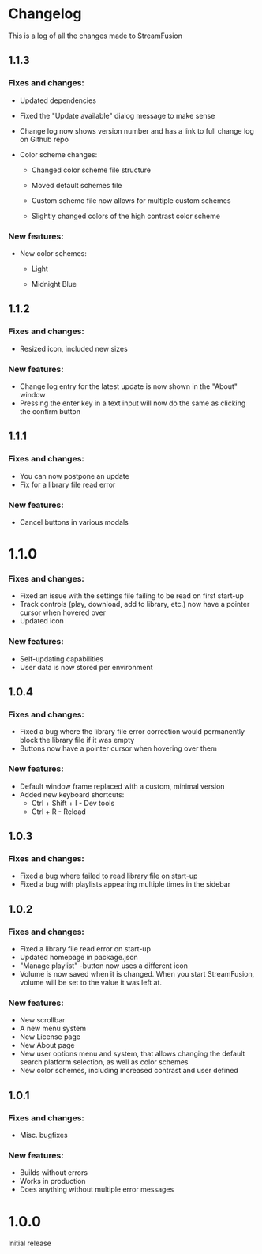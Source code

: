 # Changelog

This is a log of all the changes made to StreamFusion

## 1.1.3

### Fixes and changes:

* Updated dependencies

* Fixed the "Update available" dialog message to make sense

* Change log now shows version number and has a link to full change log on Github repo

* Color scheme changes:

  * Changed color scheme file structure

  * Moved default schemes file

  * Custom scheme file now allows for multiple custom schemes

  * Slightly changed colors of the high contrast color scheme

### New features:

* New color schemes:

  * Light

  * Midnight Blue

## 1.1.2

### Fixes and changes:

* Resized icon, included new sizes

### New features:

* Change log entry for the latest update is now shown in the "About" window
* Pressing the enter key in a text input will now do the same as clicking the confirm button

## 1.1.1

### Fixes and changes:
* You can now postpone an update
* Fix for a library file read error

### New features:
* Cancel buttons in various modals

# 1.1.0

### Fixes and changes:
* Fixed an issue with the settings file failing to be read on first start-up
* Track controls (play, download, add to library, etc.) now have a pointer cursor when hovered over
* Updated icon

### New features:
* Self-updating capabilities
* User data is now stored per environment

## 1.0.4

### Fixes and changes:
* Fixed a bug where the library file error correction would permanently block the library file if it was empty
* Buttons now have a pointer cursor when hovering over them

### New features:
* Default window frame replaced with a custom, minimal version
* Added new keyboard shortcuts:
  * Ctrl + Shift + I - Dev tools
  * Ctrl + R - Reload

## 1.0.3

### Fixes and changes:
* Fixed a bug where failed to read library file on start-up
* Fixed a bug with playlists appearing multiple times in the sidebar

## 1.0.2

### Fixes and changes:
* Fixed a library file read error on start-up
* Updated homepage in package.json
* "Manage playlist" -button now uses a different icon
* Volume is now saved when it is changed. When you start StreamFusion, volume will be set to the value it was left at.

### New features:
* New scrollbar
* A new menu system
* New License page
* New About page
* New user options menu and system, that allows changing the default search platform selection, as well as color schemes
* New color schemes, including increased contrast and user defined

## 1.0.1

### Fixes and changes:
* Misc. bugfixes

### New features:
* Builds without errors
* Works in production
* Does anything without multiple error messages

# 1.0.0

Initial release
